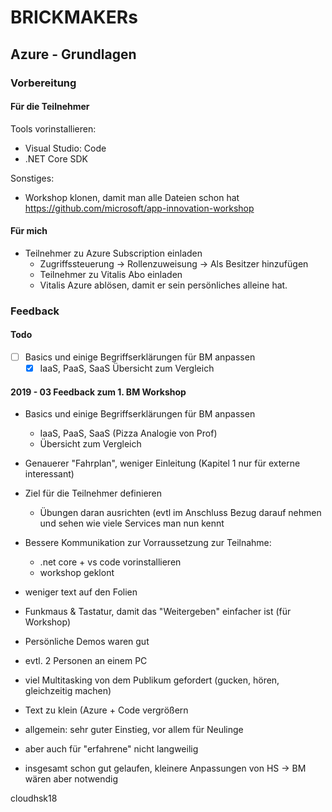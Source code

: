 # BRICKMAKERs
## Azure - Grundlagen

### Vorbereitung
#### Für die Teilnehmer

Tools vorinstallieren:
- Visual Studio: Code
- .NET Core SDK

Sonstiges:
- Workshop klonen, damit man alle Dateien schon hat
https://github.com/microsoft/app-innovation-workshop

#### Für mich

- Teilnehmer zu Azure Subscription einladen
  - Zugriffssteuerung -> Rollenzuweisung -> Als Besitzer hinzufügen
  - Teilnehmer zu Vitalis Abo einladen
  - Vitalis Azure ablösen, damit er sein persönliches alleine hat.

### Feedback

#### Todo
- [ ] Basics und einige Begriffserklärungen für BM anpassen
  - [x] IaaS, PaaS, SaaS Übersicht zum Vergleich

#### 2019 - 03 Feedback zum 1. BM Workshop  
- Basics und einige Begriffserklärungen für BM anpassen
  - IaaS, PaaS, SaaS (Pizza Analogie von Prof)
  - Übersicht zum Vergleich
- Genauerer "Fahrplan", weniger Einleitung (Kapitel 1 nur für externe interessant)
- Ziel für die Teilnehmer definieren 
  - Übungen daran ausrichten (evtl im Anschluss Bezug darauf nehmen und sehen wie viele Services man nun kennt
- Bessere Kommunikation zur Vorraussetzung zur Teilnahme:
  - .net core + vs code vorinstallieren
  - workshop geklont
 
- weniger text auf den Folien
- Funkmaus & Tastatur, damit das "Weitergeben" einfacher ist (für Workshop)
- Persönliche Demos waren gut
- evtl. 2 Personen an einem PC
- viel Multitasking von dem Publikum gefordert (gucken, hören, gleichzeitig machen)
- Text zu klein (Azure + Code vergrößern
 
 
- allgemein: sehr guter Einstieg, vor allem für Neulinge 
- aber auch für "erfahrene" nicht langweilig
- insgesamt schon gut gelaufen, kleinere Anpassungen von HS -> BM wären aber notwendig


cloudhsk18
